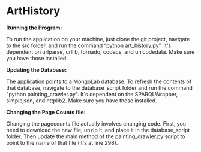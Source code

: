 ArtHistory
==========

<b>Running the Program:</b>

To run the application on your machine, just clone the git project, navigate to the src folder, and run the command “python art_history.py”.
It's dependent on urlparse, urllib, tornado, codecs, and unicodedata. Make sure you have those installed.

<b>Updating the Database:</b>

The application points to a MongoLab database. To refresh the contents of that database, navigate to the database_script folder and run the command "python painting_crawler.py".
It's dependent on the SPARQLWrapper, simplejson, and httplib2. Make sure you have those installed.

<b>Changing the Page Counts file:</b>

Changing the pagecounts file actually involves changing code. First, you need to download the new file, unzip it, and place it in the database_script folder. Then update the main method of the painting_crawler.py script to point to the name of that file (it's at line 298). 
